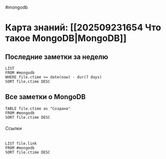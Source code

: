 #mongodb 

# Карта знаний: [[202509231654 Что такое MongoDB|MongoDB]] 

## Последние заметки за неделю
```dataview
LIST
FROM #mongodb 
WHERE file.ctime >= date(now) - dur(7 days)
SORT file.ctime DESC
```




## Все заметки о MongoDB
```dataview
TABLE file.ctime as "Создана"
FROM #mongodb 
SORT file.ctime DESC
```

###### Ссылки
```dataview
LIST file.link
FROM #mongodb
SORT file.ctime DESC
```
